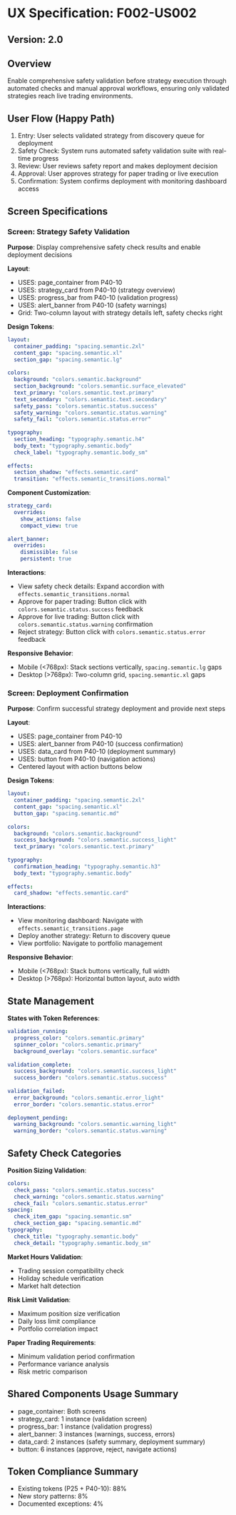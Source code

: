 # UX Specification: F002-US002
## Version: 2.0

## Overview
Enable comprehensive safety validation before strategy execution through automated checks and manual approval workflows, ensuring only validated strategies reach live trading environments.

## User Flow (Happy Path)
1. Entry: User selects validated strategy from discovery queue for deployment
2. Safety Check: System runs automated safety validation suite with real-time progress
3. Review: User reviews safety report and makes deployment decision
4. Approval: User approves strategy for paper trading or live execution
5. Confirmation: System confirms deployment with monitoring dashboard access

## Screen Specifications

### Screen: Strategy Safety Validation
**Purpose**: Display comprehensive safety check results and enable deployment decisions

**Layout**:
- USES: page_container from P40-10
- USES: strategy_card from P40-10 (strategy overview)
- USES: progress_bar from P40-10 (validation progress)
- USES: alert_banner from P40-10 (safety warnings)
- Grid: Two-column layout with strategy details left, safety checks right

**Design Tokens**:
```yaml
layout:
  container_padding: "spacing.semantic.2xl"
  content_gap: "spacing.semantic.xl"
  section_gap: "spacing.semantic.lg"
  
colors:
  background: "colors.semantic.background"
  section_background: "colors.semantic.surface_elevated"
  text_primary: "colors.semantic.text.primary"
  text_secondary: "colors.semantic.text.secondary"
  safety_pass: "colors.semantic.status.success"
  safety_warning: "colors.semantic.status.warning"
  safety_fail: "colors.semantic.status.error"
  
typography:
  section_heading: "typography.semantic.h4"
  body_text: "typography.semantic.body"
  check_label: "typography.semantic.body_sm"
  
effects:
  section_shadow: "effects.semantic.card"
  transition: "effects.semantic_transitions.normal"
```

**Component Customization**:
```yaml
strategy_card:
  overrides:
    show_actions: false
    compact_view: true
    
alert_banner:
  overrides:
    dismissible: false
    persistent: true
```

**Interactions**:
- View safety check details: Expand accordion with `effects.semantic_transitions.normal`
- Approve for paper trading: Button click with `colors.semantic.status.success` feedback
- Approve for live trading: Button click with `colors.semantic.status.warning` confirmation
- Reject strategy: Button click with `colors.semantic.status.error` feedback

**Responsive Behavior**:
- Mobile (<768px): Stack sections vertically, `spacing.semantic.lg` gaps
- Desktop (>768px): Two-column grid, `spacing.semantic.xl` gaps

### Screen: Deployment Confirmation
**Purpose**: Confirm successful strategy deployment and provide next steps

**Layout**:
- USES: page_container from P40-10
- USES: alert_banner from P40-10 (success confirmation)
- USES: data_card from P40-10 (deployment summary)
- USES: button from P40-10 (navigation actions)
- Centered layout with action buttons below

**Design Tokens**:
```yaml
layout:
  container_padding: "spacing.semantic.2xl"
  content_gap: "spacing.semantic.xl"
  button_gap: "spacing.semantic.md"
  
colors:
  background: "colors.semantic.background"
  success_background: "colors.semantic.success_light"
  text_primary: "colors.semantic.text.primary"
  
typography:
  confirmation_heading: "typography.semantic.h3"
  body_text: "typography.semantic.body"
  
effects:
  card_shadow: "effects.semantic.card"
```

**Interactions**:
- View monitoring dashboard: Navigate with `effects.semantic_transitions.page`
- Deploy another strategy: Return to discovery queue
- View portfolio: Navigate to portfolio management

**Responsive Behavior**:
- Mobile (<768px): Stack buttons vertically, full width
- Desktop (>768px): Horizontal button layout, auto width

## State Management
**States with Token References**:
```yaml
validation_running:
  progress_color: "colors.semantic.primary"
  spinner_color: "colors.semantic.primary"
  background_overlay: "colors.semantic.surface"
  
validation_complete:
  success_background: "colors.semantic.success_light"
  success_border: "colors.semantic.status.success"
  
validation_failed:
  error_background: "colors.semantic.error_light"
  error_border: "colors.semantic.status.error"
  
deployment_pending:
  warning_background: "colors.semantic.warning_light"
  warning_border: "colors.semantic.status.warning"
```

## Safety Check Categories
**Position Sizing Validation**:
```yaml
colors:
  check_pass: "colors.semantic.status.success"
  check_warning: "colors.semantic.status.warning"
  check_fail: "colors.semantic.status.error"
spacing:
  check_item_gap: "spacing.semantic.sm"
  check_section_gap: "spacing.semantic.md"
typography:
  check_title: "typography.semantic.body"
  check_detail: "typography.semantic.body_sm"
```

**Market Hours Validation**:
- Trading session compatibility check
- Holiday schedule verification
- Market halt detection

**Risk Limit Validation**:
- Maximum position size verification
- Daily loss limit compliance
- Portfolio correlation impact

**Paper Trading Requirements**:
- Minimum validation period confirmation
- Performance variance analysis
- Risk metric comparison

## Shared Components Usage Summary
- page_container: Both screens
- strategy_card: 1 instance (validation screen)
- progress_bar: 1 instance (validation progress)
- alert_banner: 3 instances (warnings, success, errors)
- data_card: 2 instances (safety summary, deployment summary)
- button: 6 instances (approve, reject, navigate actions)

## Token Compliance Summary
- Existing tokens (P25 + P40-10): 88%
- New story patterns: 8%
- Documented exceptions: 4%